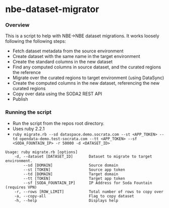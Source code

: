 nbe-dataset-migrator
=============================

### Overview

This is a script to help with NBE->NBE dataset migrations.
It works loosely following the following steps:
* Fetch dataset metadata from the source environment
* Create dataset with the same name in the target environment
* Create the standard columns in the new dataset
* Find any computed columns in source dataset, and the curated regions the reference
* Migrate over the curated regions to target environment (using DataSync)
* Create the computed columns in the new dataset, referencing the new curated regions
* Copy over data using the SODA2 REST API
* Publish

### Running the script

* Run the script from the repos root directory.
* Uses ruby 2.2.1
* `ruby migrate.rb --sd dataspace.demo.socrata.com --st <APP_TOKEN> --td opendata-demo.test-socrata.com --tt <APP_TOKEN> --sf <SODA_FOUNTAIN_IP> -r 50000 -d <DATASET_ID>`

```
Usage: ruby migrate.rb [options]
    -d, --dataset [DATASET_ID]       Dataset to migrate to target environment.
        --sd [DOMAIN]                Source domain
        --st [TOKEN]                 Source app token
        --td [DOMAIN]                Target domain
        --tt [TOKEN]                 Target app token
        --sf [SODA_FOUNTAIN_IP]      IP Address for Soda Fountain (requires VPN)
    -r, --rows [ROW_LIMIT]           Total number of rows to copy over
    -a, --copy-all                   Flag to copy dataset
    -h, --help                       Displays help
```
